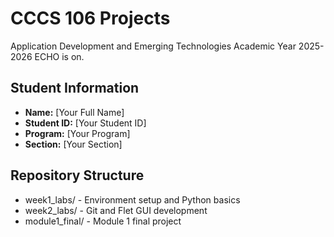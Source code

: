 # CCCS 106 Projects 
Application Development and Emerging Technologies 
Academic Year 2025-2026 
ECHO is on.
## Student Information
- **Name:** [Your Full Name]
- **Student ID:** [Your Student ID]
- **Program:** [Your Program]
- **Section:** [Your Section]
## Repository Structure 
- week1_labs/ - Environment setup and Python basics 
- week2_labs/ - Git and Flet GUI development 
- module1_final/ - Module 1 final project 

